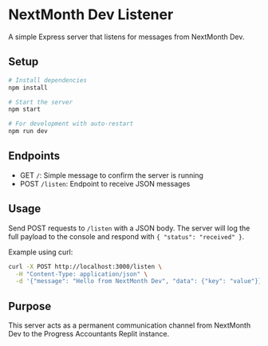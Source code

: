 # NextMonth Dev Listener

A simple Express server that listens for messages from NextMonth Dev.

## Setup

```bash
# Install dependencies
npm install

# Start the server
npm start

# For development with auto-restart
npm run dev
```

## Endpoints

- GET `/`: Simple message to confirm the server is running
- POST `/listen`: Endpoint to receive JSON messages

## Usage

Send POST requests to `/listen` with a JSON body. The server will log the full payload to the console and respond with `{ "status": "received" }`.

Example using curl:

```bash
curl -X POST http://localhost:3000/listen \
  -H "Content-Type: application/json" \
  -d '{"message": "Hello from NextMonth Dev", "data": {"key": "value"}}'
```

## Purpose

This server acts as a permanent communication channel from NextMonth Dev to the Progress Accountants Replit instance.